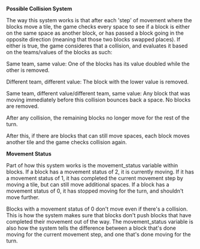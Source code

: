 **Possible Collision System**

The way this system works is that after each 'step' of movement where the blocks move a tile, the game checks every space to see if a block is either on the same space as another block, or has passed a block going in the opposite direction (meaning that those two blocks swapped places). If either is true, the game consideres that a collision, and evaluates it based on the teams/values of the blocks as such:


Same team, same value: One of the blocks has its value doubled while the other is removed.
    
Different team, different value: The block with the lower value is removed.

Same team, different value/different team, same value: Any block that was moving immediately before this collision bounces back a space. No blocks are removed.

After any collision, the remaining blocks no longer move for the rest of the turn.


After this, if there are blocks that can still move spaces, each block moves another tile and the game checks collision again.

**Movement Status**

Part of how this system works is the movement_status variable within blocks. If a block has a movement status of 2, it is currently moving. If it has a movement status of 1, it has completed the current movement step by moving a tile, but can still move additional spaces. If a block has a movement status of 0, it has stopped moving for the turn, and shouldn't move further.

Blocks with a movement status of 0 don't move even if there's a collision. This is how the system makes sure that blocks don't push blocks that have completed their movement out of the way. The movement_status variable is also how the system tells the difference between a block that's done moving for the current movement step, and one that's done moving for the turn.